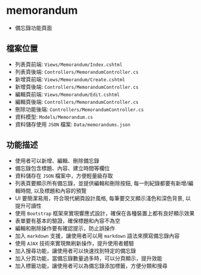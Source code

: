 # memorandum
- 備忘錄功能頁面    

## 檔案位置
- 列表頁前端: `Views/Memorandum/Index.cshtml`
- 列表頁後端: `Controllers/MemorandumController.cs`
- 新增頁前端: `Views/Memorandum/Create.cshtml`
- 新增頁後端: `Controllers/MemorandumController.cs`
- 編輯頁前端: `Views/Memorandum/Edit.cshtml`
- 編輯頁後端: `Controllers/MemorandumController.cs`
- 刪除功能後端: `Controllers/MemorandumController.cs`
- 資料模型: `Models/Memorandum.cs`
- 資料儲存使用 `JSON` 檔案: `Data/memorandums.json`

## 功能描述
- 使用者可以新增、編輯、刪除備忘錄
- 備忘錄包含標題、內容、建立時間等欄位
- 資料儲存在 `JSON` 檔案中，方便輕量級存取
- 列表頁要顯示所有備忘錄，並提供編輯和刪除按鈕, 每一則紀錄都要有新增/編輯時間, 以及標題和內容的預覽
- UI 要簡潔易用，符合現代網頁設計風格, 每筆要交叉顯示淺色和深色背景, 以提升可讀性
- 使用 `Bootstrap` 框架來實現響應式設計，確保在各種裝置上都有良好顯示效果
- 表單要有基本的驗證，確保標題和內容不為空
- 編輯和刪除操作要有確認提示，防止誤操作
- 加入 `markdown` 支援，讓使用者可以用 `markdown` 語法來撰寫備忘錄內容
- 使用 `AJAX` 技術來實現無刷新操作，提升使用者體驗
- 加入搜尋功能，讓使用者可以快速找到特定的備忘錄
- 加入分頁功能，當備忘錄數量過多時，可以分頁顯示，提升效能
- 加入標籤功能，讓使用者可以為備忘錄添加標籤，方便分類和搜尋
